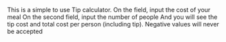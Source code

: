 This is a simple to use Tip calculator.
On the  field, input the cost of your meal
On the second field, input the number of people 
And you will see the tip cost and total cost per person (including tip).
Negative values will never be accepted